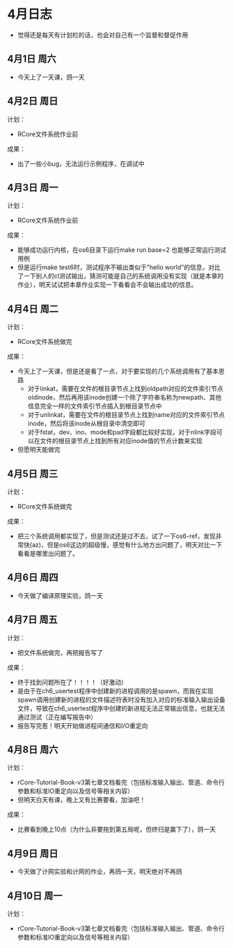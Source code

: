 # 4月日志
+ 觉得还是每天有计划栏的话，也会对自己有一个监督和督促作用
## 4月1日 周六
+ 今天上了一天课，鸽一天
## 4月2日 周日
计划：
+ RCore文件系统作业前

成果：
+ 出了一些小bug，无法运行示例程序，在调试中
## 4月3日 周一
计划：
+ RCore文件系统作业前

成果：
+ 能够成功运行内核，在os6目录下运行make run base=2 也能够正常运行测试用例
+ 但是运行make test6时，测试程序不输出类似于"hello world"的信息，对比了一下别人的cl测试输出，猜测可能是自己的系统调用没有实现（就是本章的作业），明天试试把本章作业实现一下看看会不会输出成功的信息。

## 4月4日 周二
计划：
+ RCore文件系统做完

成果：
+ 今天上了一天课，但是还是看了一点，对于要实现的几个系统调用有了基本思路
  + 对于linkat，需要在文件的根目录节点上找到oldpath对应的文件索引节点oldinode，然后再用该inode创建一个除了字符串名称为newpath、其他信息完全一样的文件索引节点插入到根目录节点中
  + 对于unlinkat，需要在文件的根目录节点上找到name对应的文件索引节点inode，然后将该inode从根目录中清空即可
  + 对于fstat，dev、ino、mode和pad字段都比较好实现，对于nlink字段可以在文件的根目录节点上找到所有对应inode值的节点计数来实现
+ 但愿明天能做完 

## 4月5日 周三
计划：
+ RCore文件系统做完

成果：
+ 把三个系统调用都实现了，但是测试还是过不去，试了一下os6-ref，发现非常快(az)，但是os6这边的超级慢，感觉有什么地方出问题了，明天对比一下看看是哪里出问题了。

## 4月6日 周四
+ 今天做了编译原理实验，鸽一天

## 4月7日 周五
计划：
+ 把文件系统做完，再把报告写了

成果：
+ 终于找到问题所在了！！！！（好激动）
+ 是由于在ch6_usertest程序中创建新的进程调用的是spawn，而我在实现spawn调用创建新的进程的文件描述符表时没有加入对应的标准输入输出设备文件，导致在ch6_usertest程序中创建的新进程无法正常输出信息，也就无法通过测试（正在编写报告中）
+ 报告写完惹！明天开始做进程间通信和I/O重定向

## 4月8日 周六
计划：
+ rCore-Tutorial-Book-v3第七章文档看完（包括标准输入输出、管道、命令行参数和标准IO重定向以及信号等相关内容）
+ 但明天白天有课，晚上又有比赛要看，加油吧！

成果：
+ 比赛看到晚上10点（为什么非要拖到第五局呢，但终归是赢下了），鸽一天

## 4月9日 周日
+ 今天做了计网实验和计网的作业，再鸽一天，明天绝对不再鸽

## 4月10日 周一
计划：
+ rCore-Tutorial-Book-v3第七章文档看完（包括标准输入输出、管道、命令行参数和标准IO重定向以及信号等相关内容）

